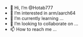 - 👋 Hi, I’m @Hotab777
- 👀 I’m interested in arm/aarch64 
- 🌱 I’m currently learning ...
- 💞️ I’m looking to collaborate on ...
- 📫 How to reach me ...

<!---
Hotab777/Hotab777 is a ✨ special ✨ repository because its `README.md` (this file) appears on your GitHub profile.
You can click the Preview link to take a look at your changes.
--->
